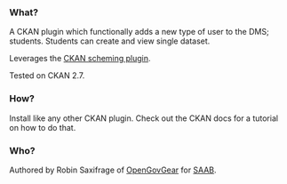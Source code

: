 ###	What?

A CKAN plugin which functionally adds a new type of user to the DMS; students. Students can create and view single dataset.

Leverages the [CKAN scheming plugin](https://github.com/ckan/ckanext-scheming).

Tested on CKAN 2.7.

###	How?

Install like any other CKAN plugin. Check out the CKAN docs for a tutorial on how to do that.

###	Who?

Authored by Robin Saxifrage of [OpenGovGear](http://opengovgear.com) for [SAAB](http://saabnational.org).